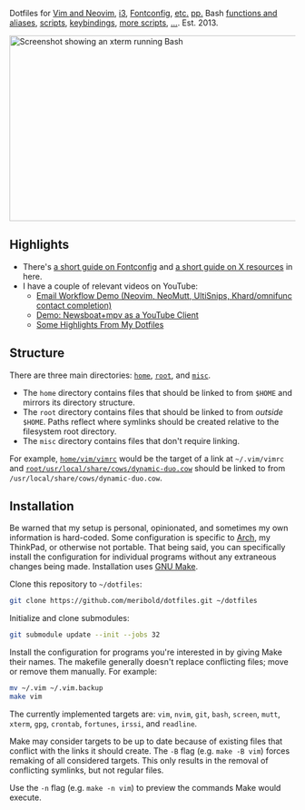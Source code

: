 Dotfiles for [Vim and Neovim](home/vim/), [i3](home/config/i3/),
[Fontconfig](home/config/fontconfig/),
[e](home/xresources)[t](home/xinitrc)[c](home/gitconfig)[.](home/config/ncmpcpp)
[p](home/config/dunst/dunstrc)[p](home/config/newsboat)[.](home/mozilla/firefox/ctontcrf.default)
Bash [functions and aliases](home/bashrc),
[scripts](home/bin/), [keybindings](home/xbindkeysrc),
[more scripts](misc/keybind-scripts), […](home/XCompose).
Est. 2013.

<img src="/../media/screenshot.png?raw=true" alt="Screenshot showing an xterm running Bash" title="Perfection." width="523" height="327">

## Highlights

*   There's [a short guide on Fontconfig](home/config/fontconfig/readme.md) and
    [a short guide on X resources](home/xresources/readme.md) in here.
*   I have a couple of relevant videos on YouTube:
    *   [Email Workflow Demo (Neovim, NeoMutt, UltiSnips, Khard/omnifunc contact completion)](https://www.youtube.com/watch?v=9a2TJKQeVZc)
    *   [Demo: Newsboat+mpv as a YouTube Client](https://www.youtube.com/watch?v=U31niad7bHY)
    *   [Some Highlights From My Dotfiles](https://www.youtube.com/watch?v=CZxo41Ao_Tc)

## Structure

There are three main directories: [`home`](home/), [`root`](root/), and [`misc`](misc/).

*   The `home` directory contains files that should be linked to from `$HOME` and mirrors
    its directory structure.
*   The `root` directory contains files that should be linked to from *outside* `$HOME`.
    Paths reflect where symlinks should be created relative to the filesystem root
    directory.
*   The `misc` directory contains files that don't require linking.

For example, [`home/vim/vimrc`](home/vim/vimrc) would be the target of a link at
`~/.vim/vimrc` and
[`root/usr/local/share/cows/dynamic-duo.cow`](root/usr/local/share/cows/dynamic-duo.cow)
should be linked to from `/usr/local/share/cows/dynamic-duo.cow`.

## Installation

Be warned that my setup is personal, opinionated, and sometimes my own information is
hard-coded.  Some configuration is specific to [Arch][], my ThinkPad, or otherwise not
portable.  That being said, you can specifically install the configuration for individual
programs without any extraneous changes being made.  Installation uses [GNU Make][].

Clone this repository to `~/dotfiles`:

```bash
git clone https://github.com/meribold/dotfiles.git ~/dotfiles
```
Initialize and clone submodules:

```bash
git submodule update --init --jobs 32
```
Install the configuration for programs you're interested in by giving Make their
names.  The makefile generally doesn't replace conflicting files; move or remove them
manually.  For example:

```bash
mv ~/.vim ~/.vim.backup
make vim
```

The currently implemented targets are: `vim`, `nvim`, `git`, `bash`, `screen`, `mutt`,
`xterm`, `gpg`, `crontab`, `fortunes`, `irssi`, and `readline`.

Make may consider targets to be up to date because of existing files that conflict with
the links it should create.  The `-B` flag (e.g. `make -B vim`) forces remaking of all
considered targets.  This only results in the removal of conflicting symlinks, but not
regular files.

Use the `-n` flag (e.g. `make -n vim`) to preview the commands Make would execute.

[GNU Make]: https://www.gnu.org/software/make/
[arch]: https://archlinux.org
